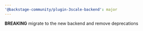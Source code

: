 ```yaml
---
'@backstage-community/plugin-3scale-backend': major
---
```


**BREAKING** migrate to the new backend and remove deprecations
